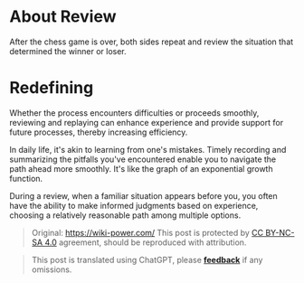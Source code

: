 # About Review

After the chess game is over, both sides repeat and review the situation that determined the winner or loser.

# Redefining

Whether the process encounters difficulties or proceeds smoothly, reviewing and replaying can enhance experience and provide support for future processes, thereby increasing efficiency.

In daily life, it's akin to learning from one's mistakes. Timely recording and summarizing the pitfalls you've encountered enable you to navigate the path ahead more smoothly. It's like the graph of an exponential growth function.

During a review, when a familiar situation appears before you, you often have the ability to make informed judgments based on experience, choosing a relatively reasonable path among multiple options.

> Original: <https://wiki-power.com/>
> This post is protected by [CC BY-NC-SA 4.0](https://creativecommons.org/licenses/by/4.0/deed.en) agreement, should be reproduced with attribution.

> This post is translated using ChatGPT, please [**feedback**](https://github.com/linyuxuanlin/Wiki_MkDocs/issues/new) if any omissions.